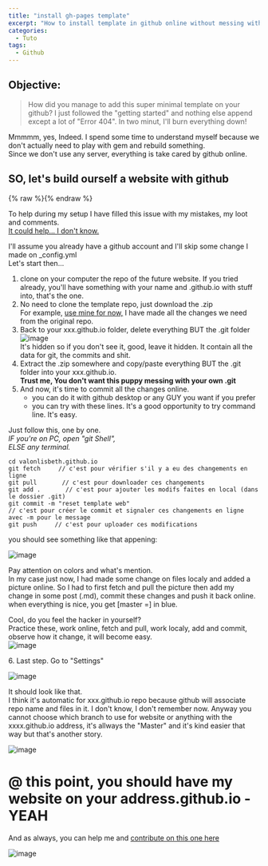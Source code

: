 ```yaml
---
title: "install gh-pages template"
excerpt: "How to install template in github online without messing with jekyll or ruby and gem command line"
categories:
  - Tuto
tags:
  - Github
---
```


## Objective:
>How did you manage to add this super minimal template on your github? I just followed the "getting started" and nothing else append except a lot of "Error 404". In two minut, I'll burn everything down!

Mmmmm, yes, Indeed. I spend some time to understand myself because we don't actually need to play with gem and rebuild something.  
Since we don't use any server, everything is take cared by github online.

## SO, let's build ourself a website with github

{% raw %}<img src="https://user-images.githubusercontent.com/12049360/32783449-14fa6384-c94c-11e7-96bc-2ed08f71e164.png
" alt="">{% endraw %}

To help during my setup I have filled this issue with my mistakes, my loot and comments.  
[It could help... I don't know.](https://github.com/nicolasdb/nicolasdb.github.io/issues/10)

I'll assume you already have a github account and I'll skip some change I made on \_config.yml  
Let's start then...  

1. clone on your computer the repo of the future website. If you tried already, you'll have something with your name and .github.io with stuff into, that's the one.  
2. No need to clone the template repo, just download the .zip  
For example, [use mine for now,](https://github.com/nicolasdb/nicolasdb.github.io/archive/master.zip)  I have made all the changes we need from the original repo.
3. Back to your xxx.github.io folder, delete everything BUT the .git folder   
![image](https://user-images.githubusercontent.com/12049360/32784466-34f65b72-c94f-11e7-80f7-aca55ab5a470.png)  
It's hidden so if you don't see it, good, leave it hidden. It contain all the data for git, the commits and shit.
4. Extract the .zip somewhere and copy/paste everything BUT the .git folder into your xxx.github.io.   
**Trust me, You don't want this puppy messing with your own .git**
5. And now, it's time to commit all the changes online.  
   - you can do it with github desktop or any GUY you want if you prefer
   - you can try with these lines. It's a good opportunity to try command line. It's easy.

Just follow this, one by one.  
*IF you're on PC, open "git Shell",  
ELSE any terminal.*
   ```
   cd valonlisbeth.github.io
   git fetch     // c'est pour vérifier s'il y a eu des changements en ligne
   git pull       // c'est pour downloader ces changements
   git add .       // c'est pour ajouter les modifs faites en local (dans le dossier .git)
   git commit -m "reset template web"      
   // c'est pour créer le commit et signaler ces changements en ligne avec -m pour le message
   git push     // c'est pour uploader ces modifications
   ```
you should see something like that appening:  

![image](https://user-images.githubusercontent.com/12049360/32782949-6412477c-c94a-11e7-88a7-fad69c46857a.png)

Pay attention on colors and what's mention.  
In my case just now, I had made some change on files localy and added a picture online. So I had to first fetch and pull the picture then add my change in some post (.md), commit these changes and push it back online.  
when everything is nice, you get [master =] in blue.  

Cool, do you feel the hacker in yourself?  
Practice these, work online, fetch and pull, work localy, add and commit, observe how it change, it will become easy.   
![image](https://user-images.githubusercontent.com/12049360/32783034-a8486304-c94a-11e7-8fe7-4d97c80aa961.png)

  6\. Last step. Go to "Settings"  

![image](https://user-images.githubusercontent.com/12049360/32785731-85ed06ae-c952-11e7-931e-57343b5108ba.png)

It should look like that.  
I think it's automatic for xxx.github.io repo because github will associate repo name and files in it. I don't know, I don't remember now. Anyway you cannot choose which branch to use for website or anything with the xxxx.github.io address, it's allways the "Master" and it's kind easier that way but that's another story.  

![image](https://user-images.githubusercontent.com/12049360/32785828-bd310912-c952-11e7-8d8a-430a28d1d3de.png)

# @ this point, you should have my website on your address.github.io - YEAH

And as always, you can help me and [contribute on this one here](https://github.com/nicolasdb/nicolasdb.github.io/blob/master/_posts/2017-10-14-newghpages-template.md)  

![image](https://user-images.githubusercontent.com/12049360/32787427-c97b07b4-c956-11e7-8c53-b82c62ed1309.png)

